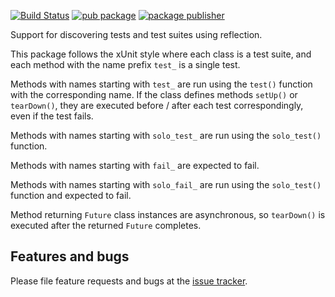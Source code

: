[![Build Status](https://github.com/dart-lang/tools/actions/workflows/test_reflective_loader.yaml/badge.svg)](https://github.com/dart-lang/tools/actions/workflows/test_reflective_loader.yaml)
[![pub package](https://img.shields.io/pub/v/test_reflective_loader.svg)](https://pub.dev/packages/test_reflective_loader)
[![package publisher](https://img.shields.io/pub/publisher/test_reflective_loader.svg)](https://pub.dev/packages/test_reflective_loader/publisher)

Support for discovering tests and test suites using reflection.

This package follows the xUnit style where each class is a test suite, and each
method with the name prefix `test_` is a single test.

Methods with names starting with `test_` are run using the `test()` function with
the corresponding name. If the class defines methods `setUp()` or `tearDown()`,
they are executed before / after each test correspondingly, even if the test fails.

Methods with names starting with `solo_test_` are run using the `solo_test()` function.

Methods with names starting with `fail_` are expected to fail.

Methods with names starting with `solo_fail_` are run using the `solo_test()` function
and expected to fail.

Method returning `Future` class instances are asynchronous, so `tearDown()` is
executed after the returned `Future` completes.

## Features and bugs

Please file feature requests and bugs at the [issue tracker][tracker].

[tracker]: https://github.com/dart-lang/tools/issues?q=is%3Aissue+is%3Aopen+label%3Apackage%3Atest_reflective_loader
